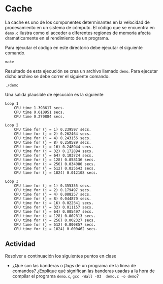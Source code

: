 # Cache

La cache es uno de los componentes determinantes en la velocidad de procesamiento en un sistema de cómputo.
El código que se encuentra en `demo.c` ilustra como el acceder a diferentes regiones de memoria afecta dramáticamente en el rendimiento de un programa.

Para ejecutar el código en este directorio debe ejecutar el siguiente comando.

```
make
```

Resultado de esta ejecución se crea un archivo llamado `demo`.
Para ejecutar dicho archivo se debe correr el siguiente comando.

```
./demo
```

Una salida plausible de ejecución es la siguiente

```
Loop 1
	CPU time 1.398617 secs.
	CPU time 0.610951 secs.
	CPU time 0.270884 secs.

Loop 2
	CPU time for (j = 1) 0.239597 secs.
	CPU time for (j = 2) 0.262464 secs.
	CPU time for (j = 4) 0.243156 secs.
	CPU time for (j = 8) 0.250589 secs.
	CPU time for (j = 16) 0.248944 secs.
	CPU time for (j = 32) 0.172894 secs.
	CPU time for (j = 64) 0.103724 secs.
	CPU time for (j = 128) 0.058136 secs.
	CPU time for (j = 256) 0.034080 secs.
	CPU time for (j = 512) 0.025643 secs.
	CPU time for (j = 1024) 0.012108 secs.

Loop 3
	CPU time for (j = 1) 0.355355 secs.
	CPU time for (j = 2) 0.179497 secs.
	CPU time for (j = 4) 0.088257 secs.
	CPU time for (j = 8) 0.044870 secs.
	CPU time for (j = 16) 0.022341 secs.
	CPU time for (j = 32) 0.011157 secs.
	CPU time for (j = 64) 0.005497 secs.
	CPU time for (j = 128) 0.002813 secs.
	CPU time for (j = 256) 0.002327 secs.
	CPU time for (j = 512) 0.000857 secs.
	CPU time for (j = 1024) 0.000462 secs.
```

## Actividad

Resolver a continuación los siguientes puntos en clase

* ¿Qué son las banderas o *flags* de un programa de la línea de comandos? ¿Explique qué significan las banderas usadas a la hora de compilar el programa `demo.c`, `gcc -Wall -O3  demo.c -o demo`?

